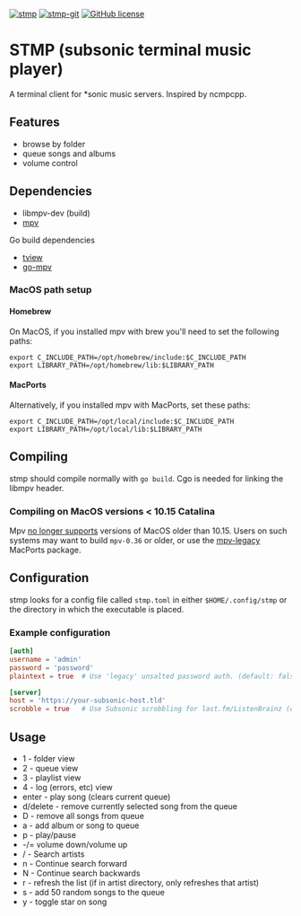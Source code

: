 [![stmp](https://img.shields.io/aur/version/stmp)](https://aur.archlinux.org/packages/stmp/)
[![stmp-git](https://img.shields.io/aur/version/stmp-git)](https://aur.archlinux.org/packages/stmp-git/)
[![GitHub license](https://img.shields.io/github/license/wildeyedskies/stmp)](https://github.com/wildeyedskies/stmp/blob/main/LICENSE)

# STMP (subsonic terminal music player)

A terminal client for *sonic music servers. Inspired by ncmpcpp.

## Features

* browse by folder
* queue songs and albums
* volume control

## Dependencies

* libmpv-dev (build)
* [mpv](https://mpv.io)

Go build dependencies

* [tview](https://github.com/rivo/tview)
* [go-mpv](https://github.com/YouROK/go-mpv)

### MacOS path setup

#### Homebrew
On MacOS, if you installed mpv with brew you'll need to set the following paths:

```
export C_INCLUDE_PATH=/opt/homebrew/include:$C_INCLUDE_PATH
export LIBRARY_PATH=/opt/homebrew/lib:$LIBRARY_PATH
```
#### MacPorts
Alternatively, if you installed mpv with MacPorts, set these paths:
```
export C_INCLUDE_PATH=/opt/local/include:$C_INCLUDE_PATH
export LIBRARY_PATH=/opt/local/lib:$LIBRARY_PATH
```
## Compiling

stmp should compile normally with `go build`. Cgo is needed for linking the
libmpv header.
### Compiling on MacOS versions < 10.15 Catalina
Mpv [no longer supports](https://github.com/mpv-player/mpv?tab=readme-ov-file#system-requirements) versions of MacOS older than 10.15. Users on such systems may want to build `mpv-0.36` or older, or use the [mpv-legacy](https://ports.macports.org/port/mpv-legacy/) MacPorts package.
## Configuration

stmp looks for a config file called `stmp.toml` in either `$HOME/.config/stmp`
or the directory in which the executable is placed.

### Example configuration

```toml
[auth]
username = 'admin'
password = 'password'
plaintext = true  # Use 'legacy' unsalted password auth. (default: false)

[server]
host = 'https://your-subsonic-host.tld'
scrobble = true   # Use Subsonic scrobbling for last.fm/ListenBrainz (default: false)
```

## Usage

* 1 - folder view
* 2 - queue view
* 3 - playlist view
* 4 - log (errors, etc) view
* enter - play song (clears current queue)
* d/delete - remove currently selected song from the queue
* D - remove all songs from queue
* a - add album or song to queue
* p - play/pause
* -/= volume down/volume up
* / - Search artists
* n - Continue search forward
* N - Continue search backwards
* r - refresh the list (if in artist directory, only refreshes that artist)
* s - add 50 random songs to the queue
* y - toggle star on song 
